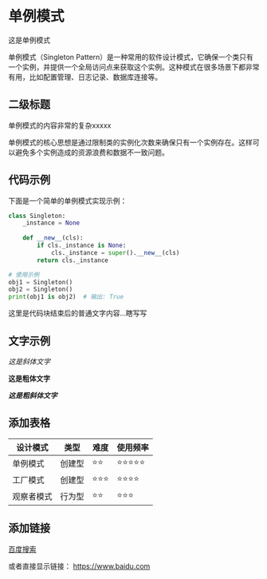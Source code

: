 # 单例模式

这是单例模式

单例模式（Singleton Pattern）是一种常用的软件设计模式，它确保一个类只有一个实例，并提供一个全局访问点来获取这个实例。这种模式在很多场景下都非常有用，比如配置管理、日志记录、数据库连接等。

## 二级标题

单例模式的内容非常的复杂xxxxx

单例模式的核心思想是通过限制类的实例化次数来确保只有一个实例存在。这样可以避免多个实例造成的资源浪费和数据不一致问题。

## 代码示例

下面是一个简单的单例模式实现示例：

```python
class Singleton:
    _instance = None
    
    def __new__(cls):
        if cls._instance is None:
            cls._instance = super().__new__(cls)
        return cls._instance

# 使用示例
obj1 = Singleton()
obj2 = Singleton()
print(obj1 is obj2)  # 输出: True
```

这里是代码块结束后的普通文字内容...瞎写写

## 文字示例

*这是斜体文字*

**这是粗体文字**

***这是粗斜体文字***

## 添加表格

| 设计模式 | 类型 | 难度 | 使用频率 |
|----------|------|------|----------|
| 单例模式 | 创建型 | ⭐⭐ | ⭐⭐⭐⭐⭐ |
| 工厂模式 | 创建型 | ⭐⭐⭐ | ⭐⭐⭐⭐ |
| 观察者模式 | 行为型 | ⭐⭐ | ⭐⭐⭐ |

## 添加链接

[百度搜索](https://www.baidu.com)

或者直接显示链接：
https://www.baidu.com

